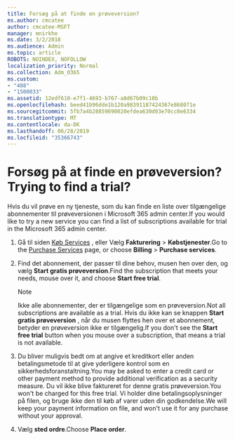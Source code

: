 ```yaml
---
title: Forsøg på at finde en prøveversion?
ms.author: cmcatee
author: cmcatee-MSFT
manager: mnirkhe
ms.date: 3/2/2018
ms.audience: Admin
ms.topic: article
ROBOTS: NOINDEX, NOFOLLOW
localization_priority: Normal
ms.collection: Adm_O365
ms.custom:
- "488"
- "1500033"
ms.assetid: 12edf610-e7f1-4693-b767-a8d67b09c10b
ms.openlocfilehash: beed41b96dde1b120a98391187424367e868071e
ms.sourcegitcommit: 5fb7a4b28859690020efdea630d03e70cc0e6334
ms.translationtype: MT
ms.contentlocale: da-DK
ms.lasthandoff: 06/28/2019
ms.locfileid: "35366743"
---
```

# <a name="trying-to-find-a-trial"></a><span data-ttu-id="76e29-102">Forsøg på at finde en prøveversion?</span><span class="sxs-lookup"><span data-stu-id="76e29-102">Trying to find a trial?</span></span>

<span data-ttu-id="76e29-103">Hvis du vil prøve en ny tjeneste, som du kan finde en liste over tilgængelige abonnementer til prøveversionen i Microsoft 365 admin center.</span><span class="sxs-lookup"><span data-stu-id="76e29-103">If you would like to try a new service you can find a list of subscriptions available for trial in the Microsoft 365 admin center.</span></span>
  
1. <span data-ttu-id="76e29-104">Gå til siden [Køb Services](https://go.microsoft.com/fwlink/p/?linkid=868433) , eller Vælg **Fakturering** \> **Købstjenester**.</span><span class="sxs-lookup"><span data-stu-id="76e29-104">Go to the [Purchase Services](https://go.microsoft.com/fwlink/p/?linkid=868433) page, or choose **Billing** \> **Purchase services**.</span></span>

2. <span data-ttu-id="76e29-105">Find det abonnement, der passer til dine behov, musen hen over den, og vælg **Start gratis prøveversion**.</span><span class="sxs-lookup"><span data-stu-id="76e29-105">Find the subscription that meets your needs, mouse over it, and choose **Start free trial**.</span></span>

    > [!NOTE]
    > <span data-ttu-id="76e29-106">Ikke alle abonnementer, der er tilgængelige som en prøveversion.</span><span class="sxs-lookup"><span data-stu-id="76e29-106">Not all subscriptions are available as a trial.</span></span> <span data-ttu-id="76e29-107">Hvis du ikke kan se knappen **Start gratis prøveversion** , når du musen flyttes hen over et abonnement, betyder en prøveversion ikke er tilgængelig.</span><span class="sxs-lookup"><span data-stu-id="76e29-107">If you don't see the **Start free trial** button when you mouse over a subscription, that means a trial is not available.</span></span>
  
3. <span data-ttu-id="76e29-108">Du bliver muligvis bedt om at angive et kreditkort eller anden betalingsmetode til at give yderligere kontrol som en sikkerhedsforanstaltning.</span><span class="sxs-lookup"><span data-stu-id="76e29-108">You may be asked to enter a credit card or other payment method to provide additional verification as a security measure.</span></span> <span data-ttu-id="76e29-109">Du vil ikke blive faktureret for denne gratis prøveversion.</span><span class="sxs-lookup"><span data-stu-id="76e29-109">You won't be charged for this free trial.</span></span> <span data-ttu-id="76e29-110">Vi holder dine betalingsoplysninger på filen, og bruge ikke den til køb af varer uden din godkendelse.</span><span class="sxs-lookup"><span data-stu-id="76e29-110">We will keep your payment information on file, and won't use it for any purchase without your approval.</span></span>

4. <span data-ttu-id="76e29-111">Vælg **sted ordre**.</span><span class="sxs-lookup"><span data-stu-id="76e29-111">Choose **Place order**.</span></span>
